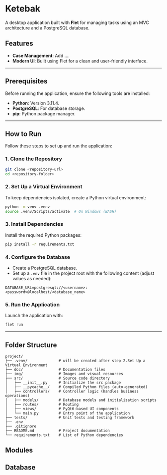 # Ketebak

A desktop application built with **Flet** for managing tasks using an MVC architecture and a PostgreSQL database.

## Features

- **Case Management**: Add ....
- **Modern UI**: Built using Flet for a clean and user-friendly interface.

---

## Prerequisites

Before running the application, ensure the following tools are installed:

- **Python**: Version 3.11.4.
- **PostgreSQL**: For database storage.
- **pip**: Python package manager.

---

## How to Run

Follow these steps to set up and run the application:

### 1. Clone the Repository

```bash
git clone <repository-url>
cd <repository-folder>
```

### 2. Set Up a Virtual Environment

To keep dependencies isolated, create a Python virtual environment:

```bash
python -m venv .venv
source .venv/Scripts/activate  # On Windows (BASH)
```

### 3. Install Dependencies

Install the required Python packages:

```bash
pip install -r requirements.txt
```

### 4. Configure the Database

- Create a PostgreSQL database.
- Set up a `.env` file in the project root with the following content (adjust values as needed):

```env
DATABASE_URL=postgresql://<username>:<password>@localhost/<database_name>
```

### 5. Run the Application

Launch the application with:

```bash
flet run
```

---

## Folder Structure

```plaintext
project/
├── .venv/              # will be created after step 2.Set Up a Virtual Environment
├── doc/                # Documentation files
├── img/                # Images and visual resources
├── src/                # Source code directory
│   ├── __init__.py     # Initialize the src package
│   ├── __pycache__/    # Compiled Python files (auto-generated)
│   ├── controllers/    # Controller logic (handles business operations)
│   ├── models/         # Database models and initialization scripts
│   ├── routes/         # Routing
│   ├── views/          # PyQt6-based UI components
│   └── main.py         # Entry point of the application
├── tests/              # Unit tests and testing framework
├── .env
├── .gitignore
├── README.md           # Project documentation
└── requirements.txt    # List of Python dependencies

```

## Modules

## Database
